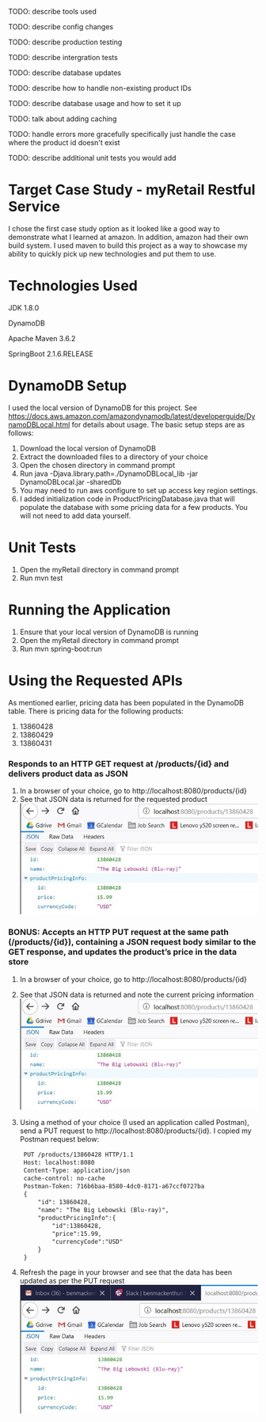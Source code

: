 TODO: describe tools used

TODO: describe config changes

TODO: describe production testing

TODO: describe intergration tests

TODO: describe database updates

TODO: describe how to handle non-existing product IDs

TODO: describe database usage and how to set it up

TODO: talk about adding caching

TODO: handle errors more gracefully
    specifically just handle the case where the product id doesn't exist
    
TODO: describe additional unit tests you would add

# Target Case Study - myRetail Restful Service
I chose the first case study option as it looked like a good way to demonstrate what I learned at amazon. In addition, amazon had their own
build system. I used maven to build this project as a way to showcase my ability to quickly pick up new technologies and put them to use.

# Technologies Used
JDK 1.8.0

DynamoDB

Apache Maven 3.6.2

SpringBoot 2.1.6.RELEASE

# DynamoDB Setup 
I used the local version of DynamoDB for this project. See https://docs.aws.amazon.com/amazondynamodb/latest/developerguide/DynamoDBLocal.html for details about usage. The basic setup steps are as follows:
1. Download the local version of DynamoDB
2. Extract the downloaded files to a directory of your choice
3. Open the chosen directory in command prompt
4. Run java -Djava.library.path=./DynamoDBLocal_lib -jar DynamoDBLocal.jar -sharedDb
5. You may need to run aws configure to set up access key region settings.
6. I added initialization code in ProductPricingDatabase.java that will populate the database with some pricing data for a few products. 
You will not need to add data yourself.

# Unit Tests
1. Open the myRetail directory in command prompt
2. Run mvn test

# Running the Application 
1. Ensure that your local version of DynamoDB is running
2. Open the myRetail directory in command prompt
3. Run mvn spring-boot:run

# Using the Requested APIs
As mentioned earlier, pricing data has been populated in the DynamoDB table. There is pricing data for the following products:
1. 13860428
2. 13860429
3. 13860431

### Responds to an HTTP GET request at /products/{id} and delivers product data as JSON
1. In a browser of your choice, go to http://localhost:8080/products/{id}
2. See that JSON data is returned for the requested product
![](https://raw.githubusercontent.com/Bmackent/Target-Case-Study/master/GetRequest.jpg)

### BONUS: Accepts an HTTP PUT request at the same path (/products/{id}), containing a JSON request body similar to the GET response, and updates the product’s price in the data store
1. In a browser of your choice, go to http://localhost:8080/products/{id}
2. See that JSON data is returned and note the current pricing information
![](https://raw.githubusercontent.com/Bmackent/Target-Case-Study/master/GetRequest.jpg)
3. Using a method of your choice (I used an application called Postman), send a PUT request to http://localhost:8080/products/{id}. I copied my Postman request below:

        PUT /products/13860428 HTTP/1.1
        Host: localhost:8080
        Content-Type: application/json
        cache-control: no-cache
        Postman-Token: 716b6baa-8580-4dc0-8171-a67ccf0727ba
        {
            "id": 13860428,
            "name": "The Big Lebowski (Blu-ray)",
            "productPricingInfo":{
                "id":13860428,
                "price":15.99,
                "currencyCode":"USD"
            }
        }
4. Refresh the page in your browser and see that the data has been updated as per the PUT request
![](https://raw.githubusercontent.com/Bmackent/Target-Case-Study/master/PutRequest.jpg)
